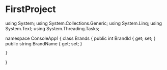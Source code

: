 # FirstProject
using System;
using System.Collections.Generic;
using System.Linq;
using System.Text;
using System.Threading.Tasks;

namespace ConsoleApp1
{
    class Brands
    {
        public int BrandId { get; set; }
        public string BrandName { get; set; }

    }
}

